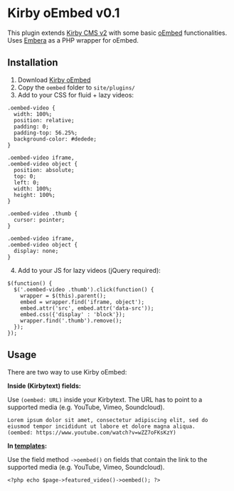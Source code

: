 Kirby oEmbed v0.1
============

This plugin extends [Kirby CMS v2](http://getkirby.com) with some basic [oEmbed](http://oembed.com) functionalities. 
Uses [Embera](https://github.com/mpratt/Embera) as a PHP wrapper for oEmbed.

## Installation
1. Download [Kirby oEmbed](https://github.com/distantnative/kirby-oembed/zipball/master/)
2. Copy the `oembed` folder to `site/plugins/`
3. Add to your CSS for fluid + lazy videos:
```
.oembed-video {
  width: 100%;
  position: relative;
  padding: 0;
  padding-top: 56.25%;
  background-color: #dedede;
}

.oembed-video iframe,
.oembed-video object {
  position: absolute;
  top: 0;
  left: 0;
  width: 100%;
  height: 100%;
}

.oembed-video .thumb {
  cursor: pointer;
}

.oembed-video iframe,
.oembed-video object {
  display: none;
}
```
4. Add to your JS for lazy videos (jQuery required):
```
$(function() {
  $('.oembed-video .thumb').click(function() {
    wrapper = $(this).parent();
    embed = wrapper.find('iframe, object');
    embed.attr('src', embed.attr('data-src'));
    embed.css({'display' : 'block'});
    wrapper.find('.thumb').remove();
  });
});
```

## Usage
There are two way to use Kirby oEmbed:

**Inside (Kirbytext) fields:**

Use `(oembed: URL)` inside your Kirbytext. The URL has to point to a supported media (e.g. YouTube, Vimeo, Soundcloud).
```
Lorem ipsum dolor sit amet, consectetur adipiscing elit, sed do eiusmod tempor incididunt ut labore et dolore magna aliqua.
(oembed: https://www.youtube.com/watch?v=wZZ7oFKsKzY)
```

**In [templates](http://getkirby.com/docs/templates):**

Use the field method `->oembed()` on fields that contain the link to the supported media (e.g. YouTube, Vimeo, Soundcloud).
```
<?php echo $page->featured_video()->oembed(); ?>
```
